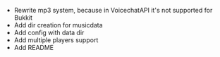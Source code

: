 * Rewrite mp3 system, because in VoicechatAPI it's not supported for Bukkit
* Add dir creation for musicdata
* Add config with data dir
* Add multiple players support
* Add README